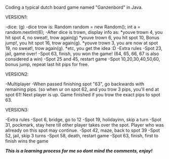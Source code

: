 Coding a typical dutch board game named "Ganzenbord" in Java.

VERSION1:

-dice: (g)
-dice trow is: Random random = new Random(); int a = random.nextInt(6);
-After dice is trown, display info as: 
*youve trown 4, you hit spot 4, no sweat!, trow again(g)
*youve trown 6, you hit spot 10, Bonus jump!, you hit spot 16, trow again(g).
*youve trown 3, you are now at spot 19, no sweat!, trow again(g).
*etc, you get the idea :D
-Extra rules
-Spot 23, jail, game over!
-Spot 63, finish, you won the game! (64, 65, 66, 67 is also considered a win)
-Spot 25 and 45, restart game
-Spot 10,20,30,40,50,60, bonus jump, repeat last hit pips for free.


VERSION2:

-Multiplayer
-When passed finishing spot "63", go backwards with remaining pips. 
(so when ur on spot 62, and you trow 3 pips, you'll end at spot 61! Next player is up. Game finished if you trow the exact pips to spot 63.

VERSION3:

-Extra rules
-Spot 6, bridge, go to 12
-Spot 19, holidayinn, skip a turn
-Spot 31, pockmark, stay here till other player takes over the spot. Player who was allready on this spot may continue.
-Spot 42, maze, back to spot 39
-Spot 52, jail, skip 3 turns
-Spot 58, death, restart game
-Spot 63, finish, first to finish wins the game

***This is a learning process for me so dont mind the comments, enjoy!***